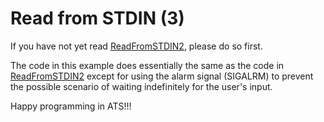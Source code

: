 # Read from STDIN (3)

If you have not yet read [ReadFromSTDIN2](./../ReadFromSTDIN2), please
do so first.

The code in this example does essentially the same as the code in
[ReadFromSTDIN2](./../ReadFromSTDIN2) except for using the alarm signal
(SIGALRM) to prevent the possible scenario of waiting indefinitely for
the user's input.

Happy programming in ATS!!!
